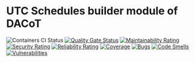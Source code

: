 # UTC Schedules builder module of DACoT

![Containers CI Status](https://github.com/DACoT-UOCT/backend/workflows/CI/badge.svg) [![Quality Gate Status](https://sonarcloud.io/api/project_badges/measure?project=DACoT-UOCT_plans-parser&metric=alert_status)](https://sonarcloud.io/dashboard?id=DACoT-UOCT_plans-parser) [![Maintainability Rating](https://sonarcloud.io/api/project_badges/measure?project=DACoT-UOCT_plans-parser&metric=sqale_rating)](https://sonarcloud.io/dashboard?id=DACoT-UOCT_plans-parser) [![Security Rating](https://sonarcloud.io/api/project_badges/measure?project=DACoT-UOCT_plans-parser&metric=security_rating)](https://sonarcloud.io/dashboard?id=DACoT-UOCT_plans-parser) [![Reliability Rating](https://sonarcloud.io/api/project_badges/measure?project=DACoT-UOCT_plans-parser&metric=reliability_rating)](https://sonarcloud.io/dashboard?id=DACoT-UOCT_plans-parser) [![Coverage](https://sonarcloud.io/api/project_badges/measure?project=DACoT-UOCT_plans-parser&metric=coverage)](https://sonarcloud.io/dashboard?id=DACoT-UOCT_plans-parser) [![Bugs](https://sonarcloud.io/api/project_badges/measure?project=DACoT-UOCT_plans-parser&metric=bugs)](https://sonarcloud.io/dashboard?id=DACoT-UOCT_plans-parser) [![Code Smells](https://sonarcloud.io/api/project_badges/measure?project=DACoT-UOCT_plans-parser&metric=code_smells)](https://sonarcloud.io/dashboard?id=DACoT-UOCT_plans-parser) [![Vulnerabilities](https://sonarcloud.io/api/project_badges/measure?project=DACoT-UOCT_plans-parser&metric=vulnerabilities)](https://sonarcloud.io/dashboard?id=DACoT-UOCT_plans-parser)

